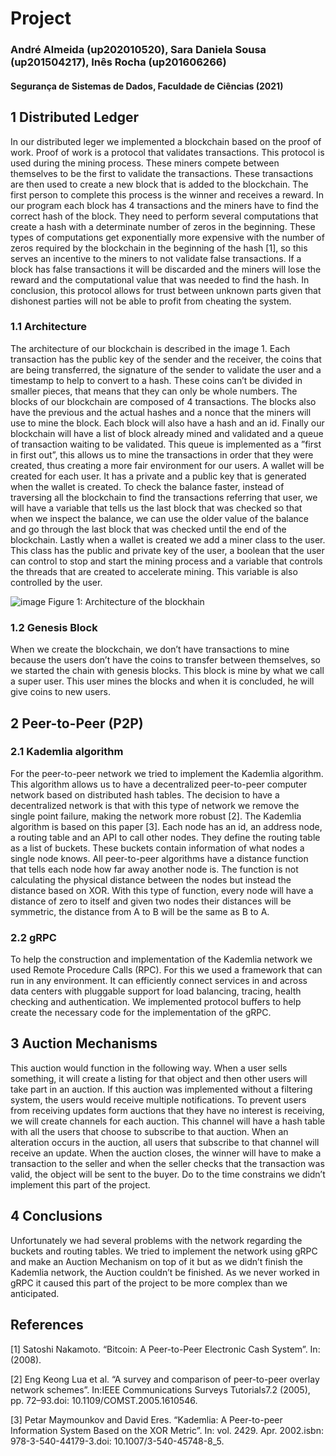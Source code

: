 # Project

### André Almeida (up202010520), Sara Daniela Sousa (up201504217), Inês Rocha (up201606266)
#### Segurança de Sistemas de Dados, Faculdade de Ciências (2021)


## 1 Distributed Ledger

In our distributed leger we implemented a blockchain based on the proof of work. Proof of work is a protocol that validates transactions. This protocol is used during the mining process. These miners compete between themselves to be the first to validate the transactions. These transactions are then used to create a new block that is added to the blockchain. The first person to complete this process is the winner and receives a reward. 
In our program each block has 4 transactions and the miners have to find the correct hash of the block. They need to perform several computations that create a hash with a determinate number of zeros in the beginning.
These types of computations get exponentially more expensive with the number of zeros required by the blockchain in the beginning of the hash [1], so this serves an incentive to the miners to not validate false transactions. If a block has false transactions it will be discarded and the miners will lose the reward and the computational value that was needed to find the hash. In conclusion, this protocol allows for trust between unknown parts given that dishonest parties will not be able to profit from cheating the system.

### 1.1 Architecture

The architecture of our blockchain is described in the image 1. 
Each transaction has the public key of the sender and the receiver, the coins that are being transferred, the signature of the sender to validate the user and a timestamp to help to convert to a hash. These coins can’t be divided in smaller pieces, that means that they can only be whole numbers.
The blocks of our blockchain are composed of 4 transactions. The blocks also have the previous and the actual hashes and a nonce that the miners will use to mine the block. Each block will also have a hash and an id.
Finally our blockchain will have a list of block already mined and validated and a queue of transaction waiting to be validated. This queue is implemented as a ”first in first out”, this allows us to mine the transactions in order that they were created, thus creating a more fair environment for our users.
A wallet will be created for each user. It has a private and a public key that is generated when the wallet is created. To check the balance faster, instead of traversing all the blockchain to find the transactions referring that user, we will have a variable that tells us the last block that was checked so that when we inspect the balance, we can use the older value of the balance and go through the last block that was checked until the end of the blockchain.
Lastly when a wallet is created we add a miner class to the user. This class has the public and private key of the user, a boolean that the user can control to stop and start the mining process and a variable that controls the threads that are created to accelerate mining. This variable is also controlled by the user.



![image](https://user-images.githubusercontent.com/44119905/144411801-ac48e3ab-edf8-4d3a-be65-2a7bc13e7ece.png)
Figure 1: Architecture of the blockhain

### 1.2 Genesis Block

When we create the blockchain, we don’t have transactions to mine because the users don’t have the coins to transfer between themselves, so we started the chain with genesis blocks. This block is mine by what we call a super user. This user mines the blocks and when it is concluded, he will give coins to new users.

## 2 Peer-to-Peer (P2P)

### 2.1 Kademlia algorithm

For the peer-to-peer network we tried to implement the Kademlia algorithm. This algorithm allows us to have a decentralized peer-to-peer computer network based on distributed hash tables. The decision to have a decentralized network is that with this type of network we remove the single point failure, making the network more robust [2].
The Kademlia algorithm is based on this paper [3]. Each node has an id, an address node, a routing table and an API to call other nodes. They define the routing table as a list of buckets. These buckets contain information of what nodes a single node knows. 
All peer-to-peer algorithms have a distance function that tells each node how far away another node is. The function is not calculating the physical distance between the nodes but instead the distance based on XOR. With this type of function, every node will have a distance of zero to itself and given two nodes their distances will be symmetric, the distance from A to B will be the same as B to A.

### 2.2 gRPC

To help the construction and implementation of the Kademlia network we used Remote Procedure Calls (RPC). For this we used a framework that can run in any environment. It can efficiently connect services in and across data centers with pluggable support for load balancing, tracing, health checking and authentication.
We implemented protocol buffers to help create the necessary code for the implementation of the gRPC.

## 3 Auction Mechanisms

This auction would function in the following way. When a user sells something, it will create a listing for that object and then other users will take part in an auction. If this auction was implemented without a filtering system, the users would receive multiple notifications.
To prevent users from receiving updates form auctions that they have no interest is receiving, we will create channels for each auction. This channel will have a hash table with all the users that choose to subscribe to that auction. When an alteration occurs in the auction, all users that subscribe to that channel will receive an update. When the auction closes, the winner will have to make a transaction to the seller and when the seller checks that the transaction was valid, the object will be sent to the buyer. Do to the time constrains we didn’t implement this part of the project.

## 4 Conclusions

Unfortunately we had several problems with the network regarding the buckets and routing tables. We tried to implement the network using gRPC and make an Auction Mechanism on top of it but as we didn’t finish the Kademlia network, the Auction couldn’t be finished. As we never worked in gRPC it caused this part of the project to be more complex than we anticipated.

## References

[1] Satoshi Nakamoto. “Bitcoin: A Peer-to-Peer Electronic Cash System”. In: (2008).

[2] Eng Keong Lua et al. “A survey and comparison of peer-to-peer overlay network
schemes”. In:IEEE Communications Surveys Tutorials7.2 (2005), pp. 72–93.doi:
10.1109/COMST.2005.1610546.

[3] Petar Maymounkov and David Eres. “Kademlia: A Peer-to-peer Information System
Based on the XOR Metric”. In: vol. 2429. Apr. 2002.isbn: 978-3-540-44179-3.doi:
10.1007/3-540-45748-8_5.


